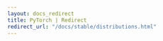 ```yaml
---
layout: docs_redirect
title: PyTorch | Redirect
redirect_url: "/docs/stable/distributions.html"
---
```

